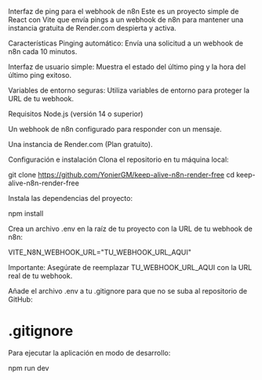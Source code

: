 Interfaz de ping para el webhook de n8n
Este es un proyecto simple de React con Vite que envía pings a un webhook de n8n para mantener una instancia gratuita de Render.com despierta y activa.

Características
Pinging automático: Envía una solicitud a un webhook de n8n cada 10 minutos.

Interfaz de usuario simple: Muestra el estado del último ping y la hora del último ping exitoso.

Variables de entorno seguras: Utiliza variables de entorno para proteger la URL de tu webhook.

Requisitos
Node.js (versión 14 o superior)

Un webhook de n8n configurado para responder con un mensaje.

Una instancia de Render.com (Plan gratuito).

Configuración e instalación
Clona el repositorio en tu máquina local:

git clone https://github.com/YonierGM/keep-alive-n8n-render-free
cd keep-alive-n8n-render-free

Instala las dependencias del proyecto:

npm install

Crea un archivo .env en la raíz de tu proyecto con la URL de tu webhook de n8n:

VITE_N8N_WEBHOOK_URL="TU_WEBHOOK_URL_AQUI"

Importante: Asegúrate de reemplazar TU_WEBHOOK_URL_AQUI con la URL real de tu webhook.

Añade el archivo .env a tu .gitignore para que no se suba al repositorio de GitHub:

# .gitignore

Para ejecutar la aplicación en modo de desarrollo:

npm run dev
